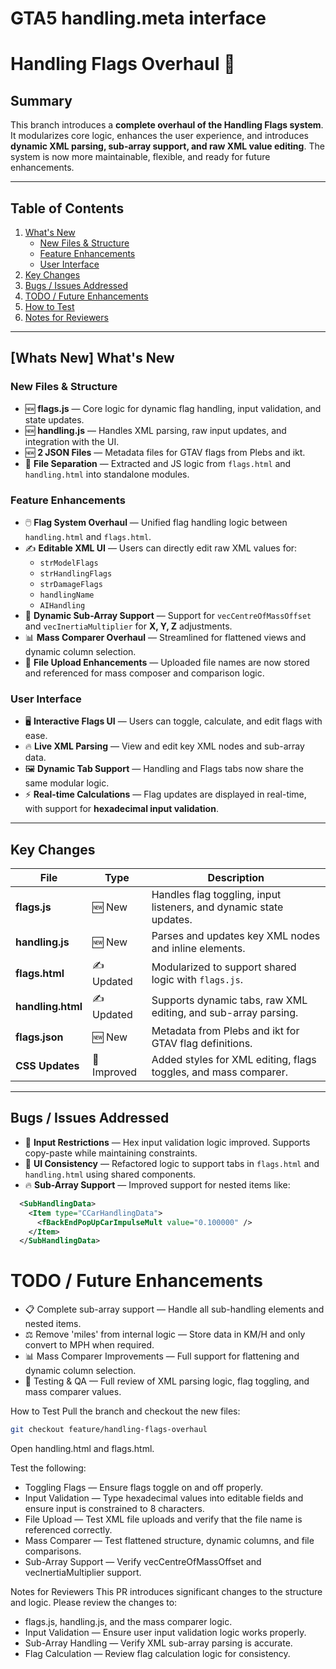# GTA5 handling.meta interface
# Handling Flags Overhaul 🚀

## Summary
This branch introduces a **complete overhaul of the Handling Flags system**. It modularizes core logic, enhances the user experience, and introduces **dynamic XML parsing, sub-array support, and raw XML value editing**. The system is now more maintainable, flexible, and ready for future enhancements.

---

## Table of Contents
1. [What's New](#whats-new)
   - [New Files & Structure](#new-files--structure)
   - [Feature Enhancements](#feature-enhancements)
   - [User Interface](#user-interface)
2. [Key Changes](#key-changes)
3. [Bugs / Issues Addressed](#bugs--issues-addressed)
4. [TODO / Future Enhancements](#todo--future-enhancements)
5. [How to Test](#how-to-test)
6. [Notes for Reviewers](#notes-for-reviewers)

---

## [Whats New] What's New

### New Files & Structure
- 🆕 **flags.js** — Core logic for dynamic flag handling, input validation, and state updates.
- 🆕 **handling.js** — Handles XML parsing, raw input updates, and integration with the UI.
- 🆕 **2 JSON Files** — Metadata files for GTAV flags from Plebs and ikt.
- 📁 **File Separation** — Extracted and JS logic from `flags.html` and `handling.html` into standalone modules.

### Feature Enhancements
- 🖱️ **Flag System Overhaul** — Unified flag handling logic between `handling.html` and `flags.html`.
- ✍️ **Editable XML UI** — Users can directly edit raw XML values for:
  - `strModelFlags`
  - `strHandlingFlags`
  - `strDamageFlags`
  - `handlingName`
  - `AIHandling`
- 📐 **Dynamic Sub-Array Support** — Support for `vecCentreOfMassOffset` and `vecInertiaMultiplier` for **X, Y, Z** adjustments.
- 📊 **Mass Comparer Overhaul** — Streamlined for flattened views and dynamic column selection.
- 📁 **File Upload Enhancements** — Uploaded file names are now stored and referenced for mass composer and comparison logic.

### User Interface
- 🖥️ **Interactive Flags UI** — Users can toggle, calculate, and edit flags with ease.
- 🔥 **Live XML Parsing** — View and edit key XML nodes and sub-array data.
- 🖼️ **Dynamic Tab Support** — Handling and Flags tabs now share the same modular logic.
- ⚡ **Real-time Calculations** — Flag updates are displayed in real-time, with support for **hexadecimal input validation**.

---

## Key Changes

| **File**         | **Type**    | **Description**                                                                 |
|-------------------|-------------|---------------------------------------------------------------------------------|
| **flags.js**      | 🆕 New      | Handles flag toggling, input listeners, and dynamic state updates.              |
| **handling.js**   | 🆕 New      | Parses and updates key XML nodes and inline elements.                           |
| **flags.html**    | ✍️ Updated | Modularized to support shared logic with `flags.js`.                           |
| **handling.html** | ✍️ Updated | Supports dynamic tabs, raw XML editing, and sub-array parsing.                  |
| **flags.json**    | 🆕 New      | Metadata from Plebs and ikt for GTAV flag definitions.                         |
| **CSS Updates**   | 🎨 Improved| Added styles for XML editing, flags toggles, and mass comparer.                |

---

## Bugs / Issues Addressed
- 🚫 **Input Restrictions** — Hex input validation logic improved. Supports copy-paste while maintaining constraints.
- 🐛 **UI Consistency** — Refactored logic to support tabs in `flags.html` and `handling.html` using shared components.
- 🔥 **Sub-Array Support** — Improved support for nested items like:
```xml
  <SubHandlingData>
    <Item type="CCarHandlingData">
      <fBackEndPopUpCarImpulseMult value="0.100000" />
    </Item>
  </SubHandlingData>
```

# TODO / Future Enhancements
- 📋 Complete sub-array support — Handle all sub-handling elements and nested items.
- ⚖️ Remove 'miles' from internal logic — Store data in KM/H and only convert to MPH when required.
- 📊 Mass Comparer Improvements — Full support for flattening and dynamic column selection.
- 🚦 Testing & QA — Full review of XML parsing logic, flag toggling, and mass comparer values.

How to Test
Pull the branch and checkout the new files:
```bash
git checkout feature/handling-flags-overhaul
```
Open handling.html and flags.html.

Test the following:
- Toggling Flags — Ensure flags toggle on and off properly.
- Input Validation — Type hexadecimal values into editable fields and ensure input is constrained to 8 characters.
- File Upload — Test XML file uploads and verify that the file name is referenced correctly.
- Mass Comparer — Test flattened structure, dynamic columns, and file comparisons.
- Sub-Array Support — Verify vecCentreOfMassOffset and vecInertiaMultiplier support.

Notes for Reviewers
This PR introduces significant changes to the structure and logic. Please review the changes to:
- flags.js, handling.js, and the mass comparer logic.
- Input Validation — Ensure user input validation logic works properly.
- Sub-Array Handling — Verify XML sub-array parsing is accurate.
- Flag Calculation — Review flag calculation logic for consistency.
